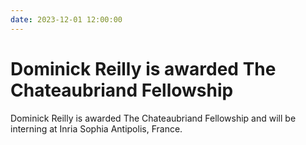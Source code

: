 ```yaml
---
date: 2023-12-01 12:00:00
---
```


# Dominick Reilly is awarded The Chateaubriand Fellowship

Dominick Reilly is awarded The Chateaubriand Fellowship and will be interning at Inria Sophia Antipolis, France.
